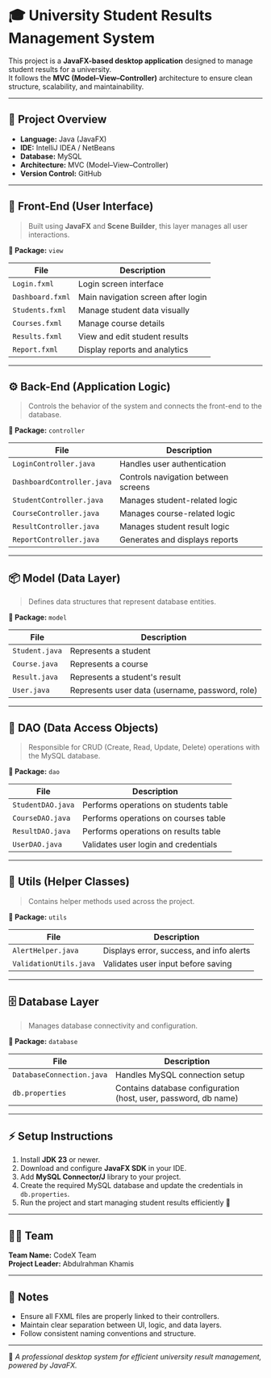 
# 🎓 University Student Results Management System

This project is a **JavaFX-based desktop application** designed to manage student results for a university.  
It follows the **MVC (Model–View–Controller)** architecture to ensure clean structure, scalability, and maintainability.

---

## 🧱 Project Overview

- **Language:** Java (JavaFX)
- **IDE:** IntelliJ IDEA / NetBeans
- **Database:** MySQL
- **Architecture:** MVC (Model–View–Controller)
- **Version Control:** GitHub

---

## 🎨 Front-End (User Interface)

> Built using **JavaFX** and **Scene Builder**, this layer manages all user interactions.

**📁 Package:** `view`

| File | Description |
|------|--------------|
| `Login.fxml` | Login screen interface |
| `Dashboard.fxml` | Main navigation screen after login |
| `Students.fxml` | Manage student data visually |
| `Courses.fxml` | Manage course details |
| `Results.fxml` | View and edit student results |
| `Report.fxml` | Display reports and analytics |

---

## ⚙️ Back-End (Application Logic)

> Controls the behavior of the system and connects the front-end to the database.

**📁 Package:** `controller`

| File | Description |
|------|--------------|
| `LoginController.java` | Handles user authentication |
| `DashboardController.java` | Controls navigation between screens |
| `StudentController.java` | Manages student-related logic |
| `CourseController.java` | Manages course-related logic |
| `ResultController.java` | Manages student result logic |
| `ReportController.java` | Generates and displays reports |

---

## 📦 Model (Data Layer)

> Defines data structures that represent database entities.

**📁 Package:** `model`

| File | Description |
|------|--------------|
| `Student.java` | Represents a student |
| `Course.java` | Represents a course |
| `Result.java` | Represents a student's result |
| `User.java` | Represents user data (username, password, role) |

---

## 🧩 DAO (Data Access Objects)

> Responsible for CRUD (Create, Read, Update, Delete) operations with the MySQL database.

**📁 Package:** `dao`

| File | Description |
|------|--------------|
| `StudentDAO.java` | Performs operations on students table |
| `CourseDAO.java` | Performs operations on courses table |
| `ResultDAO.java` | Performs operations on results table |
| `UserDAO.java` | Validates user login and credentials |

---

## 🔧 Utils (Helper Classes)

> Contains helper methods used across the project.

**📁 Package:** `utils`

| File | Description |
|------|--------------|
| `AlertHelper.java` | Displays error, success, and info alerts |
| `ValidationUtils.java` | Validates user input before saving |

---

## 🗄️ Database Layer

> Manages database connectivity and configuration.

**📁 Package:** `database`

| File | Description |
|------|--------------|
| `DatabaseConnection.java` | Handles MySQL connection setup |
| `db.properties` | Contains database configuration (host, user, password, db name) |

---

## ⚡ Setup Instructions

1. Install **JDK 23** or newer.  
2. Download and configure **JavaFX SDK** in your IDE.  
3. Add **MySQL Connector/J** library to your project.  
4. Create the required MySQL database and update the credentials in `db.properties`.  
5. Run the project and start managing student results efficiently 🎯

---

## 👨‍💻 Team

**Team Name:** CodeX Team  
**Project Leader:** Abdulrahman Khamis  

---

## 🧠 Notes

- Ensure all FXML files are properly linked to their controllers.  
- Maintain clear separation between UI, logic, and data layers.  
- Follow consistent naming conventions and structure.  

---

🚀 *A professional desktop system for efficient university result management, powered by JavaFX.*
